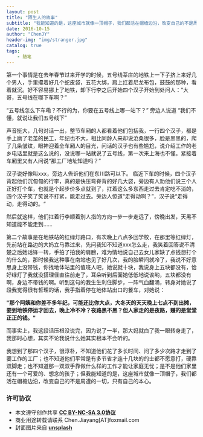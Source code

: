 ```yaml
---
layout: post
title: "陌生人的故事"
subtitle: "我能知道的是，这座城市就像一顶帽子，我们都活在帽檐边沿，改变自己的不是周遭的一切，只有自己的本心"
date: 2016-10-15
author: "ChenJY"
header-img: "img/stranger.jpg"
catalog: true
tags: 
    - 随笔
---
```


第一个事情是在去年春节过来开学的时候，五号线莘庄的地铁上一下子挤上来好几个男人，手里攥着好几个蛇皮袋，五花大绑，肩上扛着尼龙布包，鼓鼓的那种，看着就沉。好不容易挪上了地铁，卸下行李之后开始四个汉子开始到处问人：“大哥，五号线在哪下车啊？”

“五号线怎么下车嘞？不行的为，你要在五号线上哪一站下？” 旁边人说道
“我们不懂，就说让我们五号线下” 

声音挺大，几句对话一出，整节车厢的人都看着他们包括我，一行四个汉子，都是手上磨了老茧的民工，年纪也不大，相比同龄人来却说沧桑很多，脸是黑黑的，爬了几条皱纹，眼神迎着全车厢人的目光，问话的汉子也有些尴尬，说介绍工作的老乡电话里就是这么说的，没说哪一站就说了五号线，第一次来上海也不懂。紧接着车厢里又有人问说“那工厂地址知道吗？” 

汉子说好像叫xxx，旁边人告诉他们在东川路可以下。 临近下车的时候，四个汉子背起他们沉甸甸的行李，真的是快压弯脊背的好几大袋，旁边有人劝他们说三个人正好打个车，也就是个起步价多点就到了，扛着这么多东西走过去肯定吃不消的，四个汉子笑了笑说不打紧，能走过去。旁边人惊道“走得动啊？”，汉子说“走得动，走得动的。“

然后就这样，他们扛着行李顺着别人指的方向一步一步走远了，傍晚出发，天黑不知道能不能走到……

第二个故事是在地铁站的红绿灯路口，有次晚上八点多回学校，在那里等红绿灯，先前站在路边的大妈立马靠过来，先问我知不知道xxx怎么走，我笑着回答说不清楚之后她话锋一转，手拍了拍我的肩膀，难为情地说自己去女儿家缺了点钱想打个的什么的，那时候我这种事在南站也见了好几次，我的脸瞬间就冷了，我说不好意思身上没带钱，你找地体站里的值班人吧，她说就十块，我说身上五块都没有，恰好绿灯了我就没搭理径直往前走了，耳朵听到后面她低低地说诶哟，五块都没有啊，身边不带钱的啊。听到这句的我生生刹住脚步，一阵气血翻涌，转身对她说了段我觉得很有哲理的话，我手指着停在地体站出口的餐车，对她说：

__"那个阿姨和你差不多年纪，可能还比你大点，大冬天的天天晚上七点不到出摊，要到地铁停运才回去，晚上冷不冷？夜路黑不黑？但人家走的是夜路，赚的是堂堂正正的钱。"__

而事实上，我这段话压根没说完，因为说了一半，那大妈就白了我一眼转身走了，我那时心想，其实不论我说什么她其实根本不会听的。

我想到了那四个汉子，很淳朴，不知道他们花了多长时间、问了多少次路才走到了要工作的工厂；也不知道他们平常是有多节省才连十几块的的士都不愿意打，硬靠双脚走；也不知道那一双双手靠做什么样的工作才能让家庭无忧；是不是他们家里还有一个可爱的、想念的孩子；但我能知道的是，这座城市就像一顶帽子，我们都活在帽檐边沿，改变自己的不是周遭的一切，只有自己的本心。

### 许可协议
* 本文遵守创作共享 <a href="https://creativecommons.org/licenses/by-nc-sa/3.0/cn/" target="_blank"><b>CC BY-NC-SA 3.0协议</b></a>
* 商业用途转载请联系 Chen.Jiayang[AT]foxmail.com
* 封面图片来自 <a href="https://unsplash.com/" target="_blank"><b> unsplash </b></a>